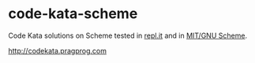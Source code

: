 code-kata-scheme
================

Code Kata solutions on Scheme tested in [repl.it](http://repl.it) and in [MIT/GNU Scheme](http://www.gnu.org/software/mit-scheme/).

http://codekata.pragprog.com

